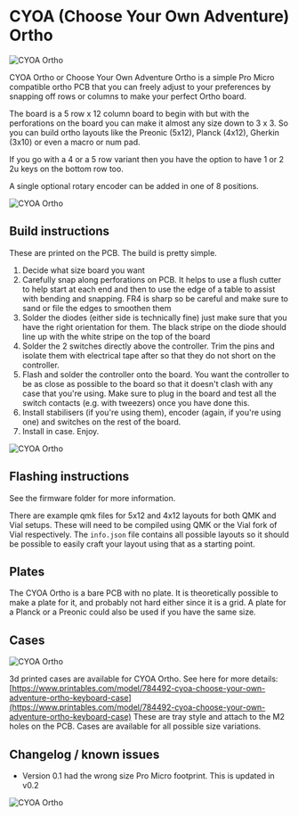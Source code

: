 # CYOA (Choose Your Own Adventure) Ortho

![CYOA Ortho](img/cyoa_ortho_both.jpeg)

CYOA Ortho or Choose Your Own Adventure Ortho is a simple Pro Micro compatible ortho PCB that you can freely adjust to your preferences by snapping off rows or columns to make your perfect Ortho board. 

The board is a 5 row x 12 column board to begin with but with the perforations on the board you can make it almost any size down to 3 x 3. So you can build ortho layouts like the Preonic (5x12), Planck (4x12), Gherkin (3x10) or even a macro or num pad.

If you go with a 4 or a 5 row variant then you have the option to have 1 or 2 2u keys on the bottom row too.

A single optional rotary encoder can be added in one of 8 positions.

![CYOA Ortho](img/cyoa_ortho_exposed.jpeg)

## Build instructions

These are printed on the PCB. The build is pretty simple.

1. Decide what size board you want
2. Carefully snap along perforations on PCB. It helps to use a flush cutter to help start at each end and then to use the edge of a table to assist with bending and snapping. FR4 is sharp so be careful and make sure to sand or file the edges to smoothen them
3. Solder the diodes (either side is technically fine) just make sure that you have the right orientation for them. The black stripe on the diode should line up with the white stripe on the top of the board
4. Solder the 2 switches directly above the controller. Trim the pins and isolate them with electrical tape after so that they do not short on the controller.
5. Flash and solder the controller onto the board. You want the controller to be as close as possible to the board so that it doesn't clash with any case that you're using. Make sure to plug in the board and test all the switch contacts (e.g. with tweezers) once you have done this. 
6. Install stabilisers (if you're using them), encoder (again, if you're using one) and      switches on the rest of the board.
7. Install in case. Enjoy.  

![CYOA Ortho](img/cyoa_ortho_back.jpeg)

## Flashing instructions

See the firmware folder for more information.

There are example qmk files for 5x12 and 4x12 layouts for both QMK and Vial setups. These will need to be compiled using QMK or the Vial fork of Vial respectively. The `info.json` file contains all possible layouts so it should be possible to easily craft your layout using that as a starting point. 

## Plates

The CYOA Ortho is a bare PCB with no plate. It is theoretically possible to make a plate for it, and probably not hard either since it is a grid. A plate for a Planck or a Preonic could also be used if you have the same size.

## Cases

![CYOA Ortho](img/cyoa_ortho_case.jpeg)

3d printed cases are available for CYOA Ortho. See here for more details: [https://www.printables.com/model/784492-cyoa-choose-your-own-adventure-ortho-keyboard-case](https://www.printables.com/model/784492-cyoa-choose-your-own-adventure-ortho-keyboard-case) These are tray style and attach to the M2 holes on the PCB. Cases are available for all possible size variations.

## Changelog / known issues

- Version 0.1 had the wrong size Pro Micro footprint. This is updated in v0.2

![CYOA Ortho](img/cyoa_ortho_front.jpeg)
